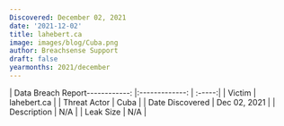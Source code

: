 ```yaml
---
Discovered: December 02, 2021
date: '2021-12-02'
title: lahebert.ca
image: images/blog/Cuba.png
author: Breachsense Support
draft: false
yearmonths: 2021/december
---
```


| Data Breach Report------------:   |:-------------:    | :-----:|
| Victim    | lahebert.ca      | 
| Threat Actor    | Cuba      | 
| Date Discovered    | Dec 02, 2021      | 
| Description    | N/A      | 
| Leak Size    | N/A      | 

